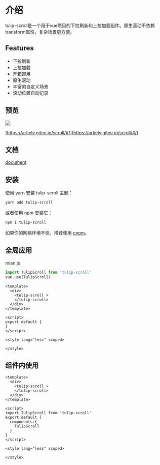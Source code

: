 # 介绍
tulip-scroll是一个用于vue项目的下拉刷新和上拉加载组件。原生滚动不依赖transform属性，复杂场景更方便。

## Features
- 下拉刷新
- 上拉加载
- 开箱即用
- 原生滚动
- 丰富的自定义场景
- 滚动位置自动记录

## 预览

![](https://gitee.com/artiely/Figure-bed/raw/master/image/20200416115532.png)

[https://artiely.gitee.io/scroll/#/](https://artiely.gitee.io/scroll/#/)

## 文档

[document](https://artiely.gitee.io/scroll-docs/)


## 安装
使用 yarn 安装 tulip-scroll 主题：
```sh
yarn add tulip-scroll
```
或者使用 npm 安装它：
```sh
npm i tulip-scroll
```

如果你的网络环境不佳，推荐使用 [cnpm](https://github.com/cnpm/cnpm)。

## 全局应用
mian.js
```js
import TulipScroll from 'tulip-scroll'
vue.use(TulipScroll)
```

```vue
<template>
  <div>
    <tulip-scroll >
    </tulip-scroll>
  </div>
</template>

<script>
export default {
}
</script>

<style lang="less" scoped>

</style>

```
## 组件内使用
```vue
<template>
  <div>
    <tulip-scroll >
    </tulip-scroll>
  </div>
</template>

<script>
import TulipScroll from 'tulip-scroll'
export default {
  components:{
    TulipScroll
  }
}
</script>

<style lang="less" scoped>

</style>

```


